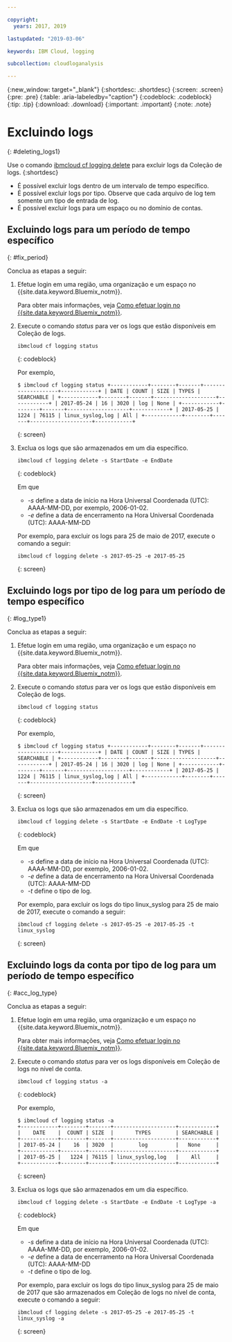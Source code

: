 ```yaml
---

copyright:
  years: 2017, 2019

lastupdated: "2019-03-06"

keywords: IBM Cloud, logging

subcollection: cloudloganalysis

---
```


{:new_window: target="_blank"}
{:shortdesc: .shortdesc}
{:screen: .screen}
{:pre: .pre}
{:table: .aria-labeledby="caption"}
{:codeblock: .codeblock}
{:tip: .tip}
{:download: .download}
{:important: .important}
{:note: .note}

# Excluindo logs
{: #deleting_logs1}

Use o comando [ibmcloud cf logging delete](/docs/services/CloudLogAnalysis/reference/logging_cli.html#status1) para excluir logs da Coleção de logs. 
{:shortdesc}

* É possível excluir logs dentro de um intervalo de tempo específico.
* É possível excluir logs por tipo. Observe que cada arquivo de log tem somente um tipo de entrada de log.
* É possível excluir logs para um espaço ou no domínio de contas.


## Excluindo logs para um período de tempo específico
{: #fix_period}

Conclua as etapas a seguir:

1. Efetue login em uma região, uma organização e um espaço no {{site.data.keyword.Bluemix_notm}}. 

    Para obter mais informações, veja [Como efetuar login no {{site.data.keyword.Bluemix_notm}}](/docs/services/CloudLogAnalysis/qa/cli_qa.html#login).
    
2. Execute o comando *status* para ver os logs que estão disponíveis em Coleção de logs.

    ```
    ibmcloud cf logging status
    ```
    {: codeblock}
    
    Por exemplo,
    
    ```
    $ ibmcloud cf logging status +------------+--------+-------+--------------------+------------+ | DATE | COUNT | SIZE | TYPES | SEARCHABLE | +------------+--------+-------+--------------------+------------+ | 2017-05-24 | 16 | 3020 | log | None | +------------+--------+-------+--------------------+------------+ | 2017-05-25 | 1224 | 76115 | linux_syslog,log | All | +------------+--------+-------+--------------------+------------+
    ```
    {: screen}
	
3. Exclua os logs que são armazenados em um dia específico.

    ```
	ibmcloud cf logging delete -s StartDate -e EndDate
	```
	{: codeblock}
	
	Em que
	
	* *-s* define a data de início na Hora Universal Coordenada (UTC): AAAA-MM-DD, por exemplo, 2006-01-02.
    * *-e* define a data de encerramento na Hora Universal Coordenada (UTC): AAAA-MM-DD
    	
	Por exemplo, para excluir os logs para 25 de maio de 2017, execute o comando a seguir:
	
	```
	ibmcloud cf logging delete -s 2017-05-25 -e 2017-05-25
	```
	{: screen}

	
## Excluindo logs por tipo de log para um período de tempo específico 
{: #log_type1}

Conclua as etapas a seguir:

1. Efetue login em uma região, uma organização e um espaço no {{site.data.keyword.Bluemix_notm}}. 

    Para obter mais informações, veja [Como efetuar login no {{site.data.keyword.Bluemix_notm}}](/docs/services/CloudLogAnalysis/qa/cli_qa.html#login).
    
2. Execute o comando *status* para ver os logs que estão disponíveis em Coleção de logs.

    ```
    ibmcloud cf logging status
    ```
    {: codeblock}
    
    Por exemplo,
    
    ```
    $ ibmcloud cf logging status +------------+--------+-------+--------------------+------------+ | DATE | COUNT | SIZE | TYPES | SEARCHABLE | +------------+--------+-------+--------------------+------------+ | 2017-05-24 | 16 | 3020 | log | None | +------------+--------+-------+--------------------+------------+ | 2017-05-25 | 1224 | 76115 | linux_syslog,log | All | +------------+--------+-------+--------------------+------------+
    ```
    {: screen}
	
3. Exclua os logs que são armazenados em um dia específico.

    ```
	ibmcloud cf logging delete -s StartDate -e EndDate -t LogType
	```
	{: codeblock}
	
	Em que
	
	* *-s* define a data de início na Hora Universal Coordenada (UTC): AAAA-MM-DD, por exemplo, 2006-01-02.
    * *-e* define a data de encerramento na Hora Universal Coordenada (UTC): AAAA-MM-DD
	* *-t* define o tipo de log.
    	
	Por exemplo, para excluir os logs do tipo linux_syslog para 25 de maio de 2017, execute o comando a seguir:
	
	```
	ibmcloud cf logging delete -s 2017-05-25 -e 2017-05-25 -t linux_syslog
	```
	{: screen}

		
	
## Excluindo logs da conta por tipo de log para um período de tempo específico 
{: #acc_log_type}

Conclua as etapas a seguir:

1. Efetue login em uma região, uma organização e um espaço no {{site.data.keyword.Bluemix_notm}}. 

    Para obter mais informações, veja [Como efetuar login no {{site.data.keyword.Bluemix_notm}}](/docs/services/CloudLogAnalysis/qa/cli_qa.html#login).
    
2. Execute o comando *status* para ver os logs disponíveis em Coleção de logs no nível de conta.

    ```
    ibmcloud cf logging status -a
    ```
    {: codeblock}
    
    Por exemplo,
    
    ```
    $ ibmcloud cf logging status -a
    +------------+--------+-------+--------------------+------------+
    |    DATE    |  COUNT | SIZE  |       TYPES        | SEARCHABLE |
    +------------+--------+-------+--------------------+------------+
    | 2017-05-24 |    16  | 3020  |        log         |   None     |
    +------------+--------+-------+--------------------+------------+
    | 2017-05-25 |   1224 | 76115 | linux_syslog,log   |    All     |
    +------------+--------+-------+--------------------+------------+
    ```
    {: screen}
	
3. Exclua os logs que são armazenados em um dia específico.

    ```
	ibmcloud cf logging delete -s StartDate -e EndDate -t LogType -a
	```
	{: codeblock}
	
	Em que
	
	* *-s* define a data de início na Hora Universal Coordenada (UTC): AAAA-MM-DD, por exemplo, 2006-01-02.
    * *-e* define a data de encerramento na Hora Universal Coordenada (UTC): AAAA-MM-DD
	* *-t* define o tipo de log.
    	
	Por exemplo, para excluir os logs do tipo linux_syslog para 25 de maio de 2017 que são armazenados em Coleção de logs no nível de conta, execute o comando a seguir:
	
	```
	ibmcloud cf logging delete -s 2017-05-25 -e 2017-05-25 -t linux_syslog -a
	```
	{: screen}
	












